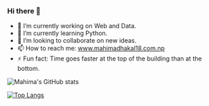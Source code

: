 ### Hi there 👋


- 🔭 I’m currently working on Web and Data.
- 🌱 I’m currently learning Python.
- 👯 I’m looking to collaborate on new ideas.
- 📫 How to reach me: www.mahimadhakal18.com.np
- ⚡ Fun fact: Time goes faster at the top of the building than at the bottom.


![Mahima's GitHub stats](https://github-readme-stats.vercel.app/api?username=dhakalmahima188&show_icons=true&theme=radical&count_private=true)



[![Top Langs](https://github-readme-stats.vercel.app/api/top-langs/?username=dhakalmahima188&layout=compact&theme=radical&count_private=true)](https://github.com/dhakalmahima188/github-readme-stats)




